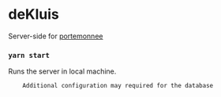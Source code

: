 # deKluis

Server-side for [portemonnee](https://github.com/kaboel/portemonnee)


### `yarn start`

Runs the server in local machine. 

```
    Additional configuration may required for the database
```
